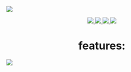 <img src="https://github.com/xdavidhu/lanGhost/raw/master/img/lanGhost.png" align=center/><br>
<p align=center>
    <a href="https://travis-ci.org/xdavidhu/lanGhost">
        <img src="https://travis-ci.org/xdavidhu/lanGhost.svg?branch=master" align=center/>
    </a>
    <a href="https://github.com/xdavidhu/lanGhost">
        <img src="https://img.shields.io/badge/python-3.3%2C%203.4%2C%203.5%2C%203.6-brightgreen.svg" align=center/>
    </a>
    <a href="https://github.com/xdavidhu/lanGhost/blob/master/LICENSE">
        <img src="https://img.shields.io/badge/license-MIT-blue.svg" align=center/>
    </a>
    <a href="https://github.com/xdavidhu/lanGhost">
        <img src="https://img.shields.io/github/stars/xdavidhu/lanGhost.svg" align=center/>
    </a>
</p>
<h1 align=center>features:</h1>
<img src="https://raw.githubusercontent.com/xdavidhu/lanGhost/master/img/features.png" align=center/><br>
